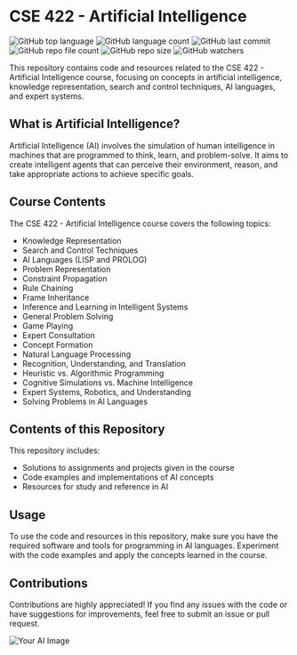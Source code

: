 # CSE 422 - Artificial Intelligence
![GitHub top language](https://img.shields.io/github/languages/top/yourusername/CSE422-Artificial-Intelligence?color=f5f5dc) 
![GitHub language count](https://img.shields.io/github/languages/count/yourusername/CSE422-Artificial-Intelligence?color=f5f5dc) 
![GitHub last commit](https://img.shields.io/github/last-commit/yourusername/CSE422-Artificial-Intelligence?color=f5f5dc) 
![GitHub repo file count](https://img.shields.io/github/directory-file-count/yourusername/CSE422-Artificial-Intelligence?color=f5f5dc)
![GitHub repo size](https://img.shields.io/github/repo-size/yourusername/CSE422-Artificial-Intelligence?color=f5f5dc)
![GitHub watchers](https://img.shields.io/github/watchers/yourusername/CSE422-Artificial-Intelligence?style=social)

This repository contains code and resources related to the CSE 422 - Artificial Intelligence course, focusing on concepts in artificial intelligence, knowledge representation, search and control techniques, AI languages, and expert systems.

## What is Artificial Intelligence?

Artificial Intelligence (AI) involves the simulation of human intelligence in machines that are programmed to think, learn, and problem-solve. It aims to create intelligent agents that can perceive their environment, reason, and take appropriate actions to achieve specific goals.

## Course Contents

The CSE 422 - Artificial Intelligence course covers the following topics:

- Knowledge Representation
- Search and Control Techniques
- AI Languages (LISP and PROLOG)
- Problem Representation
- Constraint Propagation
- Rule Chaining
- Frame Inheritance
- Inference and Learning in Intelligent Systems
- General Problem Solving
- Game Playing
- Expert Consultation
- Concept Formation
- Natural Language Processing
- Recognition, Understanding, and Translation
- Heuristic vs. Algorithmic Programming
- Cognitive Simulations vs. Machine Intelligence
- Expert Systems, Robotics, and Understanding
- Solving Problems in AI Languages

## Contents of this Repository

This repository includes:

- Solutions to assignments and projects given in the course
- Code examples and implementations of AI concepts
- Resources for study and reference in AI

## Usage

To use the code and resources in this repository, make sure you have the required software and tools for programming in AI languages. Experiment with the code examples and apply the concepts learned in the course.

## Contributions

Contributions are highly appreciated! If you find any issues with the code or have suggestions for improvements, feel free to submit an issue or pull request.

![Your AI Image](https://your-image-link.com)
